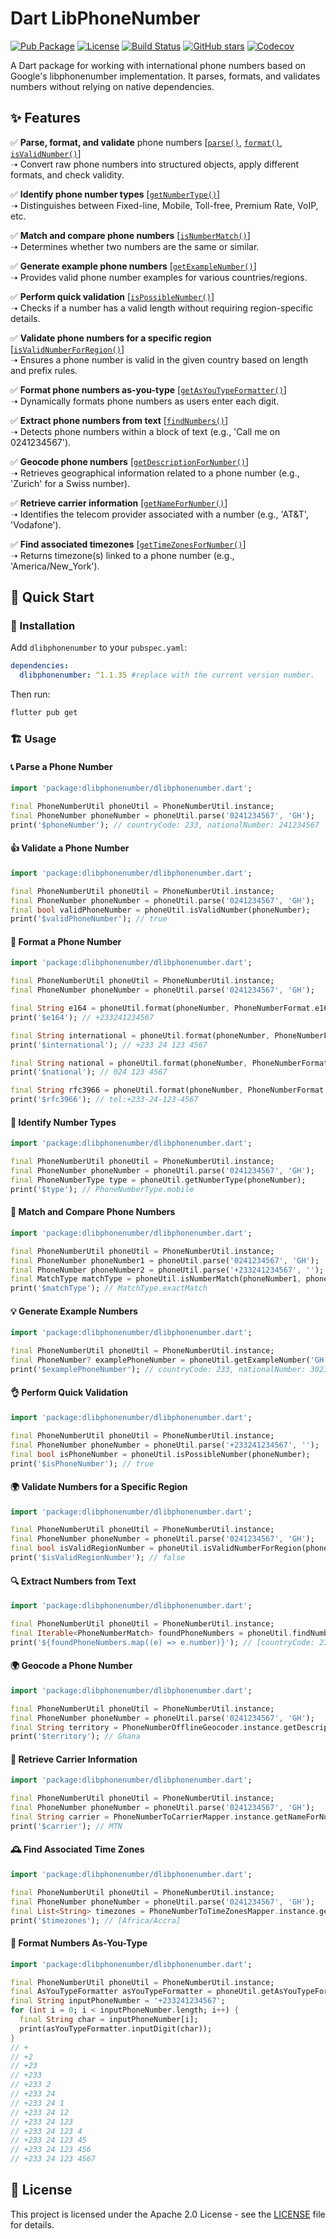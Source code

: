 # Dart LibPhoneNumber
[![Pub Package](https://img.shields.io/pub/v/dlibphonenumber.svg)](https://pub.dev/packages/dlibphonenumber)
[![License](https://img.shields.io/badge/license-Apache--2.0-blue.svg)](LICENSE)
[![Build Status](https://github.com/superakabo/dlibphonenumber/actions/workflows/release.yml/badge.svg)](https://github.com/superakabo/dlibphonenumber/actions)
[![GitHub stars](https://img.shields.io/github/stars/superakabo/dlibphonenumber?style=social)](https://github.com/superakabo/dlibphonenumber/stargazers)
[![Codecov](https://codecov.io/gh/superakabo/dlibphonenumber/branch/main/graph/badge.svg)](https://codecov.io/gh/superakabo/dlibphonenumber)


A Dart package for working with international phone numbers based on Google's libphonenumber implementation. It parses, formats, and validates numbers without relying on native dependencies.

## ✨ Features

✅ **Parse, format, and validate** phone numbers [[`parse()`](#📞-parse-a-phone-number), [`format()`](#📐-format-a-phone-number), [`isValidNumber()`](#👍-validate-a-phone-number)]\
➝ Convert raw phone numbers into structured objects, apply different formats, and check validity.

✅ **Identify phone number types** [[`getNumberType()`](#🔢-identify-number-types)]\
➝ Distinguishes between Fixed-line, Mobile, Toll-free, Premium Rate, VoIP, etc.

✅ **Match and compare phone numbers** [[`isNumberMatch()`](#🔄-match-and-compare-phone-numbers)]\
➝ Determines whether two numbers are the same or similar.

✅ **Generate example phone numbers** [[`getExampleNumber()`](#💡-generate-example-numbers)]\
➝ Provides valid phone number examples for various countries/regions.

✅ **Perform quick validation** [[`isPossibleNumber()`](#👌-perform-quick-validation)]\
➝ Checks if a number has a valid length without requiring region-specific details.

✅ **Validate phone numbers for a specific region** [[`isValidNumberForRegion()`](#🌍-validate-numbers-for-a-specific-region)]\
➝ Ensures a phone number is valid in the given country based on length and prefix rules.

✅ **Format phone numbers as-you-type** [[`getAsYouTypeFormatter()`](#📐-format-numbers-as-you-type)]\
➝ Dynamically formats phone numbers as users enter each digit.

✅ **Extract phone numbers from text** [[`findNumbers()`](#🔍-extract-numbers-from-text)]\
➝ Detects phone numbers within a block of text (e.g., 'Call me on 0241234567').

✅ **Geocode phone numbers** [[`getDescriptionForNumber()`](#🌍-geocode-a-phone-number)]\
➝ Retrieves geographical information related to a phone number (e.g., 'Zurich' for a Swiss number).

✅ **Retrieve carrier information** [[`getNameForNumber()`](#📡-retrieve-carrier-information)]\
➝ Identifies the telecom provider associated with a number (e.g., 'AT&T', 'Vodafone').

✅ **Find associated timezones** [[`getTimeZonesForNumber()`](#🕰-find-associated-time-zones)]\
➝ Returns timezone(s) linked to a phone number (e.g., 'America/New_York').

## 🚀 Quick Start

### 📌 Installation

Add `dlibphonenumber` to your `pubspec.yaml`:

```yaml
dependencies:
  dlibphonenumber: ^1.1.35 #replace with the current version number.
```

Then run:

```sh
flutter pub get
```

### 🏗️ Usage

#### 📞 Parse a Phone Number

```dart
import 'package:dlibphonenumber/dlibphonenumber.dart';

final PhoneNumberUtil phoneUtil = PhoneNumberUtil.instance;
final PhoneNumber phoneNumber = phoneUtil.parse('0241234567', 'GH');
print('$phoneNumber'); // countryCode: 233, nationalNumber: 241234567
```

#### 👍 Validate a Phone Number

```dart
import 'package:dlibphonenumber/dlibphonenumber.dart';

final PhoneNumberUtil phoneUtil = PhoneNumberUtil.instance;
final PhoneNumber phoneNumber = phoneUtil.parse('0241234567', 'GH');
final bool validPhoneNumber = phoneUtil.isValidNumber(phoneNumber);
print('$validPhoneNumber'); // true
```

#### 📐 Format a Phone Number

```dart
import 'package:dlibphonenumber/dlibphonenumber.dart';

final PhoneNumberUtil phoneUtil = PhoneNumberUtil.instance;
final PhoneNumber phoneNumber = phoneUtil.parse('0241234567', 'GH');

final String e164 = phoneUtil.format(phoneNumber, PhoneNumberFormat.e164);
print('$e164'); // +233241234567

final String international = phoneUtil.format(phoneNumber, PhoneNumberFormat.international);
print('$international'); // +233 24 123 4567

final String national = phoneUtil.format(phoneNumber, PhoneNumberFormat.national);
print('$national'); // 024 123 4567

final String rfc3966 = phoneUtil.format(phoneNumber, PhoneNumberFormat.rfc3966);
print('$rfc3966'); // tel:+233-24-123-4567
```

#### 🔢 Identify Number Types

```dart
import 'package:dlibphonenumber/dlibphonenumber.dart';

final PhoneNumberUtil phoneUtil = PhoneNumberUtil.instance;
final PhoneNumber phoneNumber = phoneUtil.parse('0241234567', 'GH');
final PhoneNumberType type = phoneUtil.getNumberType(phoneNumber);
print('$type'); // PhoneNumberType.mobile
```

#### 🔄 Match and Compare Phone Numbers

```dart
import 'package:dlibphonenumber/dlibphonenumber.dart';

final PhoneNumberUtil phoneUtil = PhoneNumberUtil.instance;
final PhoneNumber phoneNumber1 = phoneUtil.parse('0241234567', 'GH');
final PhoneNumber phoneNumber2 = phoneUtil.parse('+233241234567', '');
final MatchType matchType = phoneUtil.isNumberMatch(phoneNumber1, phoneNumber2);
print('$matchType'); // MatchType.exactMatch
```

#### 💡 Generate Example Numbers

```dart
import 'package:dlibphonenumber/dlibphonenumber.dart';

final PhoneNumberUtil phoneUtil = PhoneNumberUtil.instance;
final PhoneNumber? examplePhoneNumber = phoneUtil.getExampleNumber('GH');
print('$examplePhoneNumber'); // countryCode: 233, nationalNumber: 302345678
```

#### 👌 Perform Quick Validation

```dart
import 'package:dlibphonenumber/dlibphonenumber.dart';

final PhoneNumberUtil phoneUtil = PhoneNumberUtil.instance;
final PhoneNumber phoneNumber = phoneUtil.parse('+233241234567', '');
final bool isPhoneNumber = phoneUtil.isPossibleNumber(phoneNumber);
print('$isPhoneNumber'); // true
```

#### 🌍 Validate Numbers for a Specific Region

```dart
import 'package:dlibphonenumber/dlibphonenumber.dart';

final PhoneNumberUtil phoneUtil = PhoneNumberUtil.instance;
final PhoneNumber phoneNumber = phoneUtil.parse('0241234567', 'GH');
final bool isValidRegionNumber = phoneUtil.isValidNumberForRegion(phoneNumber, 'US');
print('$isValidRegionNumber'); // false
```


#### 🔍 Extract Numbers from Text

```dart
import 'package:dlibphonenumber/dlibphonenumber.dart';

final PhoneNumberUtil phoneUtil = PhoneNumberUtil.instance;
final Iterable<PhoneNumberMatch> foundPhoneNumbers = phoneUtil.findNumbers('Call me on 0201234567', 'GH');
print('${foundPhoneNumbers.map((e) => e.number)}'); // [countryCode: 233, nationalNumber: 201234567]
```

#### 🌍 Geocode a Phone Number

```dart
import 'package:dlibphonenumber/dlibphonenumber.dart';

final PhoneNumberUtil phoneUtil = PhoneNumberUtil.instance;
final PhoneNumber phoneNumber = phoneUtil.parse('0241234567', 'GH');
final String territory = PhoneNumberOfflineGeocoder.instance.getDescriptionForNumber(phoneNumber, Locale.english);
print('$territory'); // Ghana
```

#### 📡 Retrieve Carrier Information

```dart
import 'package:dlibphonenumber/dlibphonenumber.dart';

final PhoneNumberUtil phoneUtil = PhoneNumberUtil.instance;
final PhoneNumber phoneNumber = phoneUtil.parse('0241234567', 'GH');
final String carrier = PhoneNumberToCarrierMapper.instance.getNameForNumber(phoneNumber, Locale.english);
print('$carrier'); // MTN
```

#### 🕰 Find Associated Time Zones

```dart
import 'package:dlibphonenumber/dlibphonenumber.dart';

final PhoneNumberUtil phoneUtil = PhoneNumberUtil.instance;
final PhoneNumber phoneNumber = phoneUtil.parse('0241234567', 'GH');
final List<String> timezones = PhoneNumberToTimeZonesMapper.instance.getTimeZonesForNumber(phoneNumber);
print('$timezones'); // [Africa/Accra]
```

#### 📐 Format Numbers As-You-Type

```dart
import 'package:dlibphonenumber/dlibphonenumber.dart';

final PhoneNumberUtil phoneUtil = PhoneNumberUtil.instance;
final AsYouTypeFormatter asYouTypeFormatter = phoneUtil.getAsYouTypeFormatter('GH');
final String inputPhoneNumber = '+233241234567';
for (int i = 0; i < inputPhoneNumber.length; i++) {
  final String char = inputPhoneNumber[i];
  print(asYouTypeFormatter.inputDigit(char));
}
// +
// +2
// +23
// +233
// +233 2
// +233 24
// +233 24 1
// +233 24 12
// +233 24 123
// +233 24 123 4
// +233 24 123 45
// +233 24 123 456
// +233 24 123 4567
```

## 📜 License

This project is licensed under the Apache 2.0 License - see the [LICENSE](LICENSE) file for details.

